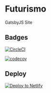 # Futurismo

GatsbyJS Site

## Badges

[![CircleCI](https://circleci.com/gh/tsu-nera/futurismo3/tree/master.svg?style=svg)](https://circleci.com/gh/tsu-nera/futurismo3)

[![codecov](https://codecov.io/gh/tsu-nera/futurismo3/branch/master/graph/badge.svg)](https://codecov.io/gh/tsu-nera/futurismo3)

## Deploy

[![Deploy to Netlify](https://www.netlify.com/img/deploy/button.svg)](https://app.netlify.com/start/deploy?repository=https://github.com/tsu-nera/futurismo3)

